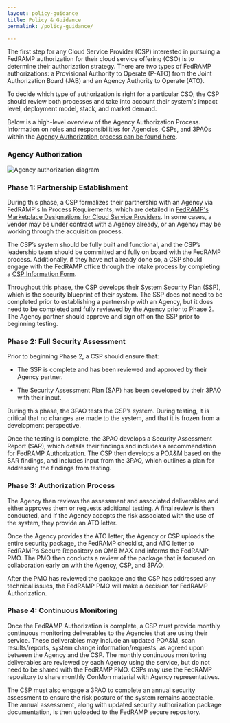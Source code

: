 ```yaml
---
layout: policy-guidance
title: Policy & Guidance
permalink: /policy-guidance/

---
```



The first step for any Cloud Service Provider (CSP) interested in pursuing a FedRAMP authorization for their cloud service offering (CSO) is to determine their authorization strategy. There are two types of FedRAMP authorizations: a Provisional Authority to Operate (P-ATO) from the Joint Authorization Board (JAB) and an Agency Authority to Operate (ATO).

To decide which type of authorization is right for a particular CSO, the CSP should review both processes and take into account their system's impact level, deployment model, stack, and market demand.

Below is a high-level overview of the Agency Authorization Process. Information on roles and responsibilities for Agencies, CSPs, and 3PAOs within the <a href="{{site.baseurl}}/assets/resources/documents/Agency_Authorization_Roles_and_Responsibilities_for_FedRAMP_CSPs_and_Agencies.pdf">Agency Authorization process can be found here</a>. 

### Agency Authorization

![Agency authorization diagram]({{site.baseurl}}/assets/img/agency-auth.png)

### Phase 1: Partnership Establishment  

During this phase, a CSP formalizes their partnership with an Agency via FedRAMP's In Process Requirements, which are detailed in <a href="{{site.baseurl}}/assets/resources/documents/FedRAMP_Marketplace_Designations_for_Cloud_Service_Providers.pdf">FedRAMP's Marketplace Designations for Cloud Service Providers</a>. In some cases, a vendor may be under contract with a Agency already, or an Agency may be working through the acquisition process.

The CSP’s system should be fully built and functional, and the CSP’s leadership team should be committed and fully on board with the FedRAMP process. Additionally, if they have not already done so, a CSP should engage with the FedRAMP office through the intake process by completing a [CSP Information Form](https://docs.google.com/forms/d/e/1FAIpQLScU4_x5UK53d0PUUDsOdqWyzUvAN1-yFJ1NxffT7PkGkCiuPg/viewform).

Throughout this phase, the CSP develops their System Security Plan (SSP), which is the security blueprint of their system. The SSP does not need to be completed prior to establishing a partnership with an Agency, but it does need to be completed and fully reviewed by the Agency prior to Phase 2. The Agency partner should approve and sign off on the SSP prior to beginning testing. 

### Phase 2: Full Security Assessment 

Prior to beginning Phase 2, a CSP should ensure that:

* The SSP is complete and has been reviewed and approved by their Agency partner.

* The Security Assessment Plan (SAP) has been developed by their 3PAO with their input.

During this phase, the 3PAO tests the CSP’s system. During testing, it is critical that no changes are made to the system, and that it is frozen from a development perspective.

Once the testing is complete, the 3PAO develops a Security Assessment Report (SAR), which details their findings and includes a recommendation for FedRAMP Authorization. The CSP then develops a POA&M based on the SAR findings, and includes input from the 3PAO, which outlines a plan for addressing the findings from testing.

### Phase 3: Authorization Process 

The Agency then reviews the assessment and associated deliverables and either approves them or requests additional testing. A final review is then conducted, and if the Agency accepts the risk associated with the use of the system, they provide an ATO letter.

Once the Agency provides the ATO letter, the Agency or CSP uploads the entire security package, the FedRAMP checklist, and ATO letter to FedRAMP’s Secure Repository on OMB MAX and informs the FedRAMP PMO. The PMO then conducts a review of the package that is focused on collaboration early on with the Agency, CSP, and 3PAO.

After the PMO has reviewed the package and the CSP has addressed any technical issues, the FedRAMP PMO will make a decision for FedRAMP Authorization.

### Phase 4: Continuous Monitoring 

Once the FedRAMP Authorization is complete, a CSP must provide monthly continuous monitoring deliverables to the Agencies that are using their service. These deliverables may include an updated POA&M, scan results/reports, system change information/requests, as agreed upon between the Agency and the CSP. The monthly continuous monitoring deliverables are reviewed by each Agency using the service, but do not need to be shared with the FedRAMP PMO. CSPs may use the FedRAMP repository to share monthly ConMon material with Agency representatives. 

The CSP must also engage a 3PAO to complete an annual security assessment to ensure the risk posture of the system remains acceptable. The annual assessment, along with updated security authorization package documentation, is then uploaded to the FedRAMP secure repository. 

